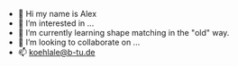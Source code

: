 - 👋 Hi my name is Alex
- 👀 I’m interested in ...
- 🌱 I’m currently learning shape matching in the "old" way.
- 💞️ I’m looking to collaborate on ...
- 📫 koehlale@b-tu.de

<!---
koehlale/koehlale is a ✨ special ✨ repository because its `README.md` (this file) appears on your GitHub profile.
You can click the Preview link to take a look at your changes.
--->
